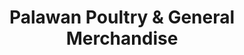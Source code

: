 ---
title: "Palawan Poultry & General Merchandise"
url: /puerto-princesa/palawan-poultry-and-general-merchandise/
shop: trade
---